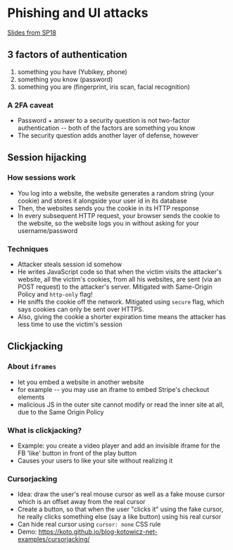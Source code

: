 # Phishing and UI attacks

[Slides from SP18](http://www-inst.cs.berkeley.edu/~cs161/sp18/slides/4.12.phishingUIattacks.pdf)

## 3 factors of authentication
1. something you have (Yubikey, phone)
2. something you know (password)
3. something you are (fingerprint, iris scan, facial recognition)

### A 2FA caveat

- Password + answer to a security question is not two-factor authentication --
both of the factors are something you know
- The security question adds another layer of defense, however

## Session hijacking

### How sessions work
- You log into a website, the website generates a random string (your cookie) and stores it alongside your user id in its database
- Then, the websites sends you the cookie in its HTTP response
- In every subsequent HTTP request, your browser sends the cookie to the
  website, so the website logs you in without asking for your username/password

### Techniques
- Attacker steals session id somehow
- He writes JavaScript code so that when the victim visits the attacker's website, all the victim's cookies, from all his websites, are sent (via an POST request) to the attacker's server. Mitigated with Same-Origin Policy and `http-only` flag!
- He sniffs the cookie off the network. Mitigated using `secure` flag, which
  says cookies can only be sent over HTTPS.
- Also, giving the cookie a shorter expiration time means the attacker has less
  time to use the victim's session


## Clickjacking
### About `iframes`
- let you embed a website in another website
- for example -- you may use an iframe to embed Stripe's checkout elements
- malicious JS in the outer site cannot modify or read the inner site at all,
  due to the Same Origin Policy

### What is clickjacking?
- Example: you create a video player and add an invisible iframe for the  FB 'like'
  button in front of the play button
- Causes your users to like your site without realizing it

### Cursorjacking
- Idea: draw the user's real mouse cursor as well as a fake mouse cursor which
  is an offset away from the real cursor
- Create a button, so that when the user "clicks it" using the fake cursor, he
  really clicks something else (say a like button) using his real cursor
- Can hide real cursor using `cursor: none` CSS rule
- Demo: https://koto.github.io/blog-kotowicz-net-examples/cursorjacking/
